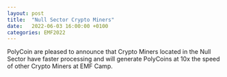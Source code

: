 ```yaml
---
layout: post
title:  "Null Sector Crypto Miners"
date:   2022-06-03 16:00:00 +0100
categories: EMF2022
---
```


PolyCoin are pleased to announce that Crypto Miners located in the Null Sector have faster processing and will generate PolyCoins at 10x the speed of other Crypto Miners at EMF Camp.

